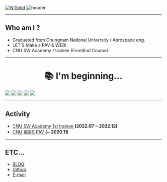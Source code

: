 [![N|Solid](https://cldup.com/dTxpPi9lDf.thumb.png)](https://nodesource.com/products/nsolid)
![header](https://capsule-render.vercel.app/api?type=transparent&color=auto&height=300&section=header&text=Hello%20everyone!&fontSize=90)

---


## Who am I ? 

- Graduated from Chungnam National University / Aerospace eng.
- LET'S Make a PAV & WEB!
- CNU SW Academy / trainee (FrontEnd Course)

---

<div align=center><h1>📚 I'm beginning...</h1></div>
<img src="https://img.shields.io/badge/javascript-F7DF1E?style=for-the-badge&logo=javascript&logoColor=black">
<img src="https://img.shields.io/badge/css-1572B6?style=for-the-badge&logo=css3&logoColor=white"> <img src="https://img.shields.io/badge/html5-E34F26?style=for-the-badge&logo=html5&logoColor=white">
<img src="https://img.shields.io/badge/ros-00599C?style=for-the-badge&logo=ros&logoColor="#22314E"> 
<img src="https://img.shields.io/badge/react-61DAFB?style=for-the-badge&logo=react&logoColor=black">
                                                                                                   
                                                                                                   
                                                                                                   
---
## Activity
                                                          
- <a href = http://swacademy.cnu.ac.kr> CNU SW Academy 1st trainee </a> __(2022.07 ~ 2022.12)__            
- <a href = http://koreapav.com/sub03/sub03_05.php#n> CNU 飛틀S PAV </a> __(~ 2020.11)__
																																																	 
																																																	 
---
## ETC...
- <a href = https://linearode.tistory.com/> BLOG </a>	
- <a href = https://github.com/tjvnd/> Github </a>
- <a href="mailto:no1jga@naver.com."> E-mail </a>
																																																	 
